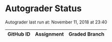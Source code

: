 # Autograder Status
Autograder last run at: November 11, 2018 at 23:40

| GitHub ID | Assignment | Graded Branch |
|-----------|------------|---------------|
